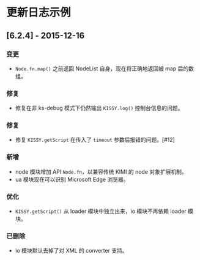 # 更新日志示例

## [6.2.4] - 2015-12-16

### 变更

* `Node.fn.map()` 之前返回 NodeList 自身，现在将正确地返回被 map 后的数组。

### 修复

* 修复在非 ks-debug 模式下仍然输出 `KISSY.log()` 控制台信息的问题。

### 修复

* 修复 `KISSY.getScript` 在传入了 `timeout` 参数后报错的问题。[#12]

### 新增

* node 模块增加 API `Node.fn`，以兼容传统 KIMI 的 node 对象扩展机制。 
* ua 模块现在可以识别 Microsoft Edge 浏览器。

### 优化

* `KISSY.getScript()` 从 loader 模块中独立出来，io 模块不再依赖 loader 模块。

### 已删除

* io 模块默认去掉了对 XML 的 converter 支持。
